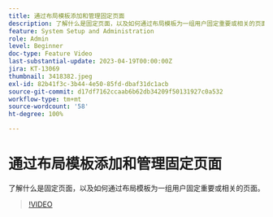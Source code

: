```yaml
---
title: 通过布局模板添加和管理固定页面
description: 了解什么是固定页面，以及如何通过布局模板为一组用户固定重要或相关的页面。
feature: System Setup and Administration
role: Admin
level: Beginner
doc-type: Feature Video
last-substantial-update: 2023-04-19T00:00:00Z
jira: KT-13069
thumbnail: 3418382.jpeg
exl-id: 82b41f3c-3b44-4e50-85fd-dbaf31dc1acb
source-git-commit: d17df7162ccaab6b62db34209f50131927c0a532
workflow-type: tm+mt
source-wordcount: '58'
ht-degree: 100%

---
```


# 通过布局模板添加和管理固定页面

了解什么是固定页面，以及如何通过布局模板为一组用户固定重要或相关的页面。

>[!VIDEO](https://video.tv.adobe.com/v/3418382/?quality=12&learn=on&enablevpops)
